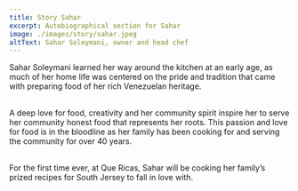```yaml
---
title: Story Sahar
excerpt: Autobiographical section for Sahar
image: ./images/story/sahar.jpeg
altText: Sahar Soleymani, owner and head chef
---
```

Sahar Soleymani learned her way around the kitchen at an early age, as much of her home life was centered on the pride and tradition that came with preparing food of her rich Venezuelan heritage.  <br><br>
  
  A deep love for food, creativity and her community spirit inspire her to serve her community honest food that represents her roots.  This passion and love for food is in the bloodline as her family has been cooking for and serving the community for over 40 years.  <br><br>
     
  For the first time ever, at Que Ricas, Sahar will be cooking her family’s prized recipes for South Jersey to fall in love with.